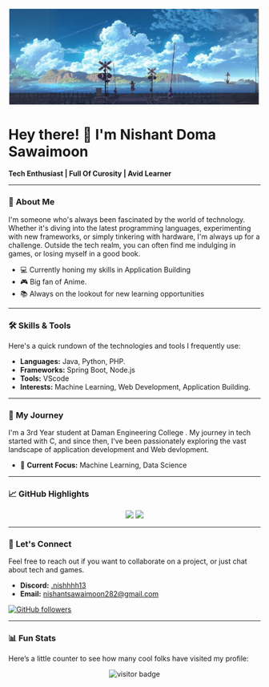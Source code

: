 <div align="center">
    <!-- Add a unique banner or an introductory phrase here -->
    <!-- ![](https://example.com/your-banner.png) -->
</div>

![Preview](./images/banner.png)

# Hey there! 👋 I'm Nishant Doma Sawaimoon

**Tech Enthusiast | Full Of Curosity | Avid Learner**

---

### 🌟 **About Me**

I'm someone who's always been fascinated by the world of technology. Whether it's diving into the latest programming languages, experimenting with new frameworks, or simply tinkering with hardware, I'm always up for a challenge. Outside the tech realm, you can often find me indulging in games, or losing myself in a good book.

- 💻 Currently honing my skills in Application Building
- 🎮 Big fan of Anime.
- 📚 Always on the lookout for new learning opportunities

---

### 🛠 **Skills & Tools**

Here's a quick rundown of the technologies and tools I frequently use:

- **Languages:** Java, Python, PHP.
- **Frameworks:** Spring Boot, Node.js
- **Tools:** VScode
- **Interests:** Machine Learning, Web Development, Application Building.

---

### 🚀 **My Journey**

I'm a 3rd Year student at Daman Engineering College . My journey in tech started with C, and since then, I've been passionately exploring the vast landscape of application development and Web devlopment. 

- 🌱 **Current Focus:** Machine Learning, Data Science
  
---

### 📈 **GitHub Highlights**

<p align="center">
    <img width="50%" src="https://github-readme-stats.vercel.app/api?username=tadano13&show_icons=true&theme=default&hide_border=true"/>
    <img width="45%" src="https://github-readme-stats.vercel.app/api/top-langs/?username=tadano13&layout=compact&theme=radacial&hide_border=true"/>
</p>

---

### 💬 **Let's Connect**

Feel free to reach out if you want to collaborate on a project, or just chat about tech and games.

- **Discord:** [.nishhhh13](https://discord.com/users/1003993935800189008)
- **Email:** [nishantsawaimoon282@gmail.com](mailto:nishantsawaimoon282@gmail.com)

[![GitHub followers](https://img.shields.io/github/followers/tadano13?style=social)](https://github.com/tadano13)

---

### 📊 **Fun Stats**

Here’s a little counter to see how many cool folks have visited my profile:

<p align="center">
    <img src="https://visitor-badge.glitch.me/badge?page_id=yourusername.visitor-badge" alt="visitor badge"/>
</p>
